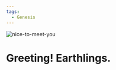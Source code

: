 ```yaml
---
tags:
  - Genesis
---
```


![nice-to-meet-you](https://nanonova-imgbed.oss-cn-chengdu.aliyuncs.com/2020/05/04/img4747.jpeg)



# Greeting! Earthlings.
